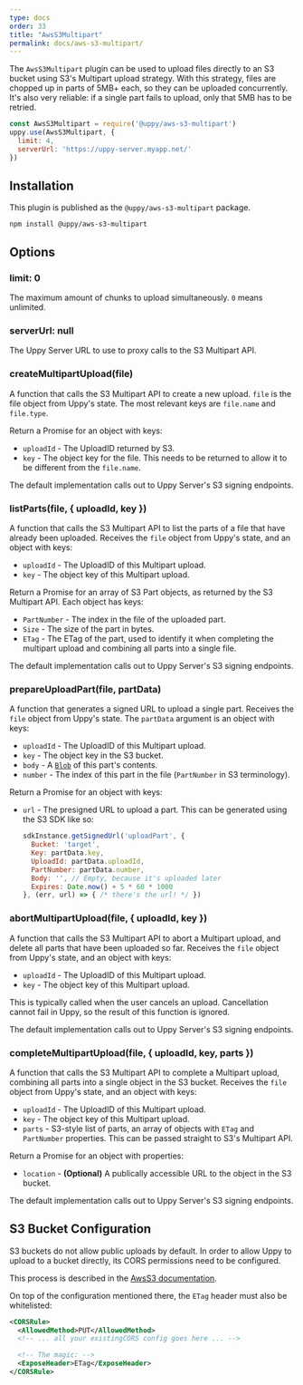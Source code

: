 ```yaml
---
type: docs
order: 33
title: "AwsS3Multipart"
permalink: docs/aws-s3-multipart/
---
```


The `AwsS3Multipart` plugin can be used to upload files directly to an S3 bucket using S3's Multipart upload strategy. With this strategy, files are chopped up in parts of 5MB+ each, so they can be uploaded concurrently. It's also very reliable: if a single part fails to upload, only that 5MB has to be retried.

```js
const AwsS3Multipart = require('@uppy/aws-s3-multipart')
uppy.use(AwsS3Multipart, {
  limit: 4,
  serverUrl: 'https://uppy-server.myapp.net/'
})
```

## Installation

This plugin is published as the `@uppy/aws-s3-multipart` package.

```shell
npm install @uppy/aws-s3-multipart
```

## Options

### limit: 0

The maximum amount of chunks to upload simultaneously. `0` means unlimited.

### serverUrl: null

The Uppy Server URL to use to proxy calls to the S3 Multipart API.

### createMultipartUpload(file)

A function that calls the S3 Multipart API to create a new upload. `file` is the file object from Uppy's state. The most relevant keys are `file.name` and `file.type`.

Return a Promise for an object with keys:

 - `uploadId` - The UploadID returned by S3.
 - `key` - The object key for the file. This needs to be returned to allow it to be different from the `file.name`.

The default implementation calls out to Uppy Server's S3 signing endpoints.

### listParts(file, { uploadId, key })

A function that calls the S3 Multipart API to list the parts of a file that have already been uploaded. Receives the `file` object from Uppy's state, and an object with keys:

 - `uploadId` - The UploadID of this Multipart upload.
 - `key` - The object key of this Multipart upload.

Return a Promise for an array of S3 Part objects, as returned by the S3 Multipart API. Each object has keys:

 - `PartNumber` - The index in the file of the uploaded part.
 - `Size` - The size of the part in bytes.
 - `ETag` - The ETag of the part, used to identify it when completing the multipart upload and combining all parts into a single file.

The default implementation calls out to Uppy Server's S3 signing endpoints.

### prepareUploadPart(file, partData)

A function that generates a signed URL to upload a single part. Receives the `file` object from Uppy's state. The `partData` argument is an object with keys:

 - `uploadId` - The UploadID of this Multipart upload.
 - `key` - The object key in the S3 bucket.
 - `body` - A [`Blob`](https://developer.mozilla.org/en-US/docs/Web/API/Blob) of this part's contents.
 - `number` - The index of this part in the file (`PartNumber` in S3 terminology).

Return a Promise for an object with keys:

 - `url` - The presigned URL to upload a part. This can be generated using the S3 SDK like so:

   ```js
   sdkInstance.getSignedUrl('uploadPart', {
     Bucket: 'target',
     Key: partData.key,
     UploadId: partData.uploadId,
     PartNumber: partData.number,
     Body: '', // Empty, because it's uploaded later
     Expires: Date.now() + 5 * 60 * 1000
   }, (err, url) => { /* there's the url! */ })
   ```

### abortMultipartUpload(file, { uploadId, key })

A function that calls the S3 Multipart API to abort a Multipart upload, and delete all parts that have been uploaded so far. Receives the `file` object from Uppy's state, and an object with keys:

 - `uploadId` - The UploadID of this Multipart upload.
 - `key` - The object key of this Multipart upload.

This is typically called when the user cancels an upload. Cancellation cannot fail in Uppy, so the result of this function is ignored.

The default implementation calls out to Uppy Server's S3 signing endpoints.

### completeMultipartUpload(file, { uploadId, key, parts })

A function that calls the S3 Multipart API to complete a Multipart upload, combining all parts into a single object in the S3 bucket. Receives the `file` object from Uppy's state, and an object with keys:

 - `uploadId` - The UploadID of this Multipart upload.
 - `key` - The object key of this Multipart upload.
 - `parts` - S3-style list of parts, an array of objects with `ETag` and `PartNumber` properties. This can be passed straight to S3's Multipart API.

Return a Promise for an object with properties:

 - `location` - **(Optional)** A publically accessible URL to the object in the S3 bucket.

The default implementation calls out to Uppy Server's S3 signing endpoints.

## S3 Bucket Configuration

S3 buckets do not allow public uploads by default.  In order to allow Uppy to upload to a bucket directly, its CORS permissions need to be configured.

This process is described in the [AwsS3 documentation](/docs/aws-s3/#S3-Bucket-configuration).

On top of the configuration mentioned there, the `ETag` header must also be whitelisted:

```xml
<CORSRule>
  <AllowedMethod>PUT</AllowedMethod>
  <!-- ... all your existingCORS config goes here ... -->

  <!-- The magic: -->
  <ExposeHeader>ETag</ExposeHeader>
</CORSRule>
```
